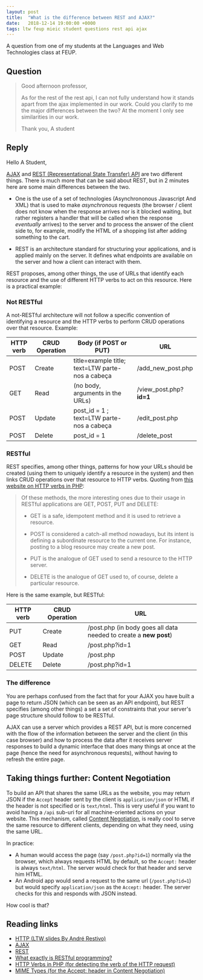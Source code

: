 ```yaml
---
layout: post
title:  "What is the difference between REST and AJAX?"
date:   2018-12-14 19:00:00 +0000
tags: ltw feup mieic student questions rest api ajax
---
```


A question from one of my students at the Languages and Web Technologies class at FEUP.

## Question

> Good afternoon professor,
>
> As for the rest of the rest api, I can not fully understand how it stands apart from the ajax implemented in our work. Could you clarify to me the major differences between the two? At the moment I only see similarities in our work.
>
> Thank you,
> A student

## Reply

Hello A Student,

[AJAX](https://en.wikipedia.org/wiki/Ajax_(programming)) and [REST (Representational State Transfer) API](https://stackoverflow.com/questions/671118/what-exactly-is-restful-programming) are two different things. There is much more that can be said about REST, but in 2 minutes here are some main differences between the two.

- One is the use of a set of technologies (Asynchrononous Javascript And XML) that is used to make _asynchronous_ requests (the browser / client does not know when the response arrives nor is it blocked waiting, but rather registers a handler that will be called when the response _eventually_ arrives) to the server and to process the answer of the client side to, for example, modify the HTML of a shopping list after adding something to the cart.

- REST is an architecture standard for structuring your applications, and is applied mainly on the server. It defines what endpoints are available on the server and how a client can interact with them.

REST proposes, among other things, the use of URLs that identify each resource and the use of different HTTP verbs to act on this resource. Here is a practical example:

### Not RESTful

A not-RESTful architecture will not follow a specific convention of identifying a resource and the HTTP verbs to perform CRUD operations over that resource. Example:

| HTTP verb | CRUD Operation | Body (if POST or PUT)                            | URL                     |
| --------- | -------------- | ------------------------------------------------ | ----------------------- |
| POST      | Create         | title=example title; text=LTW parte-nos a cabeça | /add_new_post.php       |
| GET       | Read           | (no body, arguments in the URLs)                 | /view_post.php?**id=1** |
| POST      | Update         | post_id = 1 ; text=LTW parte-nos a cabeça        | /edit_post.php          |
| POST      | Delete         | post_id = 1                                      | /delete_post            |

### RESTful

REST specifies, among other things, patterns for how your URLs should be created (using them to uniquely identify a resource in the system) and then links CRUD operations over that resource to HTTP verbs. Quoting from [this website on HTTP verbs in PHP](https://www.giorgiosironi.com/2010/04/http-verbs-in-php.html):

> Of these methods, the more interesting ones due to their usage in RESTful applications are GET, POST, PUT and DELETE:
> - GET is a safe, idempotent method and it is used to retrieve a resource.
>
> - POST is considered a catch-all method nowadays, but its intent is defining a subordinate resource to the current one. For instance, posting to a blog resource may create a new post.
>
> - PUT is the analogue of GET used to send a resource to the HTTP server.
>
> - DELETE is the analogue of GET used to, of course, delete a particular resource.

Here is the same example, but RESTful:


| HTTP verb | CRUD Operation | URL                                                               |
| --------- | -------------- | ----------------------------------------------------------------- |
| PUT       | Create         | /post.php (in body goes all data needed to create a **new post**) |
| GET       | Read           | /post.php?id=1                                                    |
| POST      | Update         | /post.php                                                         |
| DELETE    | Delete         | /post.php?id=1                                                    |

### The difference

You are perhaps confused from the fact that for your AJAX you have built a page to return JSON (which can be seen as an API endpoint), but REST specifies (among other things) a set a set of constraints that your server's page structure should follow to be RESTful.

AJAX can use a server which provides a REST API, but is more concerned with the flow of the information between the server and the client (in this case browser) and how to process the data after it receives server responses to build a dynamic interface that does many things at once at the page (hence the need for asynchronous requests), without having to refresh the entire page.

## Taking things further: Content Negotiation

To build an API that shares the same URLs as the website, you may return JSON if the `Accept` header sent by the client is `application/json` or HTML if the header is not specified or is `text/html`. This is very useful if you want to avoid having a `/api` sub-uri for all machine-oriented actions on your website. This mechanism, called [Content Negotiation](https://developer.mozilla.org/en-US/docs/Web/HTTP/Content_negotiation), is really cool to serve the same resource to different clients, depending on what they need, using the same URL.

In practice:
- A human would access the page (say `/post.php?id=1`) normally via the browser, which always requests HTML by default, so the `Accept:` header is always `text/html`. The server would check for that header and serve him HTML.
- An Android app would send a request to the same url (`/post.php?id=1`) but would specify `application/json` as the `Accept:` header. The server checks for this and responds with JSON instead.

How cool is that?

## Reading links

- [HTTP (LTW slides By André Restivo)](https://web.fe.up.pt/~arestivo/presentation/http)
- [AJAX](https://en.wikipedia.org/wiki/Ajax_(programming))
- [REST](https://en.wikipedia.org/wiki/Representational_state_transfer)
- [What exactly is RESTful programming?](https://stackoverflow.com/questions/671118/what-exactly-is-restful-programming)
- [HTTP Verbs in PHP (for detecting the verb of the HTTP request)](https://www.giorgiosironi.com/2010/04/http-verbs-in-php.html)
- [MIME Types (for the Accept: header in Content Negotiation)](https://developer.mozilla.org/en-US/docs/Web/HTTP/Basics_of_HTTP/MIME_types)

